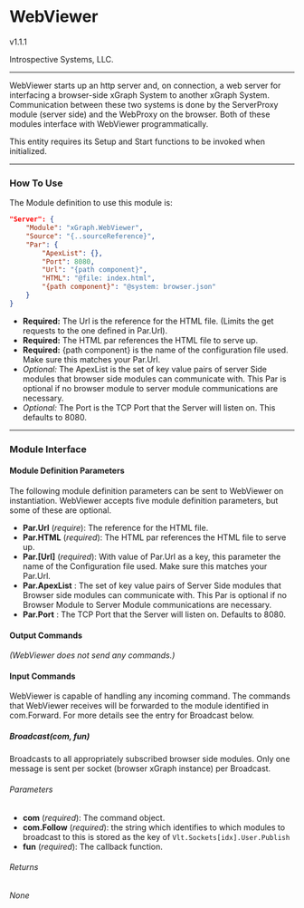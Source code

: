 # WebViewer 

v1.1.1

Introspective Systems, LLC.

---

WebViewer starts up an http server and, on connection, a web server for
interfacing a browser-side xGraph System to another xGraph System.
Communication between these two systems is done by the ServerProxy module
(server side) and the WebProxy on the browser. Both of these modules
interface with WebViewer programmatically.

This entity requires its Setup and Start functions to be invoked when
initialized.

---

### How To Use

The Module definition to use this module is:

``` json
"Server": {
	"Module": "xGraph.WebViewer",
	"Source": "{..sourceReference}",
	"Par": {
		"ApexList": {},
		"Port": 8080,
		"Url": "{path component}",
		"HTML": "@file: index.html",
		"{path component}": "@system: browser.json"
	}
}
```

- **Required:** The Url is the reference for the HTML file.
                (Limits the get requests to the one defined in Par.Url).
- **Required:** The HTML par references the HTML file to serve up.
- **Required:** {path component} is the name of the configuration file
                used. Make sure this matches your Par.Url.
-  _Optional:_ The ApexList is the set of key value pairs of server Side
                modules that browser side modules can communicate with.
                This Par is optional if no browser module to server
                module communications are necessary.
- _Optional:_ The Port is the TCP Port that the Server will listen on.
                This defaults to 8080.

---

### Module Interface

#### Module Definition Parameters

The following module definition parameters can be sent to WebViewer on
instantiation. WebViewer accepts five module definition parameters, but
some of these are optional.

- **Par.Url** (*require*): The reference for the HTML file.
- **Par.HTML** (*required*): The HTML par references the HTML file to
                                serve up.
- **Par.[Url]** (*required*): With value of Par.Url as a key, this
                            parameter the name of the Configuration file
                            used. Make sure this matches your Par.Url.
- **Par.ApexList** : The set of key value pairs of Server Side modules
                     that Browser side modules can communicate with.
                     This Par is optional if no Browser Module to Server
                     Module communications are necessary.
- **Par.Port** : The TCP Port that the Server will listen on. Defaults
                    to 8080.

#### Output Commands
*(WebViewer does not send any commands.)*


#### Input Commands
WebViewer is capable of handling any incoming command. The commands that
WebViewer receives will be forwarded to the module identified in com.Forward.
For more details see the entry for Broadcast below.

##### Broadcast(com, fun)
Broadcasts to all appropriately subscribed browser side modules. Only
one message is sent per socket (browser xGraph instance) per Broadcast.

###### Parameters
- **com** (*required*): The command object.
- **com.Follow** (*required*): the string which identifies to which
                                modules to broadcast to this is stored
                                as the key of `Vlt.Sockets[idx].User.Publish`
- **fun** (*required*): The callback function.

###### Returns
*None*

